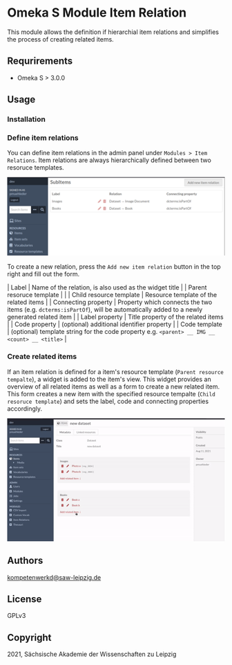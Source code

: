 # Omeka S Module Item Relation

This module allows the definition if hierarchial item relations and simplifies the process of creating related items.

## Requrirements

* Omeka S > 3.0.0

## Usage

### Installation

### Define item relations

You can define item relations in the admin panel under `Modules > Item Relations`. Item relations are always hierarchically defined between two resoruce templates.

![](_assets/item-relation-sc.png)

To create a new relation, press the `Add new item relation` button in the top right and fill out the form. 

| Label | Name of the relation, is also used as the widget title |
| Parent resoruce template | |
| Child resource template | Resource template of the related items |
| Connecting property | Property which connects the two items (e.g. `dcterms:isPartOf`), will be automatically added to a newly generated related item | 
| Label property | Title property of the related items |
| Code property | (optional) additional identifier property |
| Code template | (optional) template string for the code property e.g. `<parent> __ IMG __ <count> __ <title>` |

### Create related items

If an item relation is defined for a item's resource template (`Parent resource tempalte`), a widget is added to the item's view. This widget provides an overview of all related items as well as a form to create a new related item. This form creates a new item with the specified resource tempalte (`Child resoruce template`) and sets the label, code and connecting properties accordingly. 

![](_assets/item-relation.gif)

## Authors

kompetenwerkd@saw-leipzig.de

## License

GPLv3

## Copyright

2021, Sächsische Akademie der Wissenschaften zu Leipzig